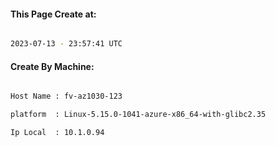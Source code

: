
   
#### This Page Create at:

```bash

2023-07-13 - 23:57:41 UTC

```

#### Create By Machine:

```bash

Host Name : fv-az1030-123

platform  : Linux-5.15.0-1041-azure-x86_64-with-glibc2.35

Ip Local  : 10.1.0.94

```

